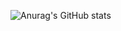 ![Anurag's GitHub stats](https://github-readme-stats.vercel.app/api?username=hosung98&show_icons=true&theme=radical)
